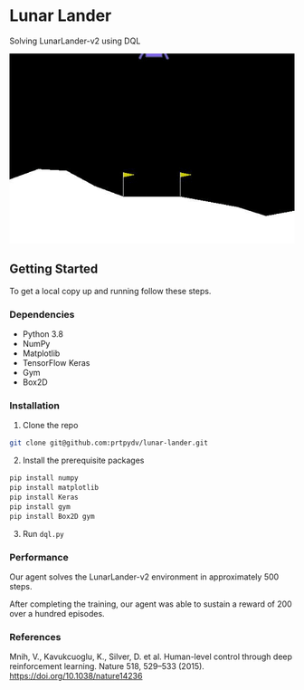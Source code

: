 # Lunar Lander
Solving LunarLander-v2 using DQL


![Lunar Lander Gif](https://github.com/prtpydv/lunar-lander/blob/main/gif/LunarLander-v2.gif)


## Getting Started

To get a local copy up and running follow these steps.

### Dependencies

* Python 3.8
* NumPy
* Matplotlib
* TensorFlow Keras 
* Gym 
* Box2D



### Installation

1. Clone the repo
```sh
git clone git@github.com:prtpydv/lunar-lander.git
```
2. Install the prerequisite packages

```sh
pip install numpy
pip install matplotlib
pip install Keras
pip install gym
pip install Box2D gym
``` 


3. Run `dql.py`


### Performance
Our agent solves the LunarLander-v2 environment in approximately 500 steps.

After completing the training, our agent was able to sustain a reward of 200 over a hundred episodes.

### References
Mnih, V., Kavukcuoglu, K., Silver, D. et al. Human-level control through deep reinforcement learning. Nature 518, 529–533 (2015). https://doi.org/10.1038/nature14236
